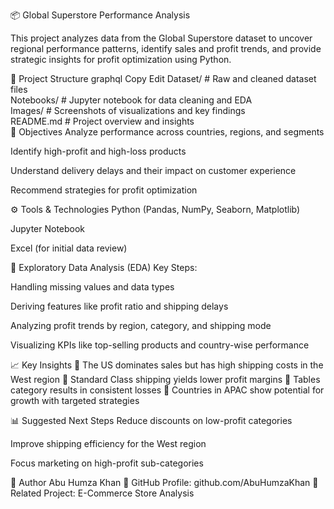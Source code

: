 📦 Global Superstore Performance Analysis

This project analyzes data from the Global Superstore dataset to uncover regional performance patterns, identify sales and profit trends, and provide strategic insights for profit optimization using Python.

📂 Project Structure
graphql
Copy
Edit
Dataset/              # Raw and cleaned dataset files  
Notebooks/            # Jupyter notebook for data cleaning and EDA  
Images/               # Screenshots of visualizations and key findings  
README.md             # Project overview and insights  
📌 Objectives
Analyze performance across countries, regions, and segments

Identify high-profit and high-loss products

Understand delivery delays and their impact on customer experience

Recommend strategies for profit optimization

⚙️ Tools & Technologies
Python (Pandas, NumPy, Seaborn, Matplotlib)

Jupyter Notebook

Excel (for initial data review)

🧪 Exploratory Data Analysis (EDA)
Key Steps:

Handling missing values and data types

Deriving features like profit ratio and shipping delays

Analyzing profit trends by region, category, and shipping mode

Visualizing KPIs like top-selling products and country-wise performance

📈 Key Insights
🔹 The US dominates sales but has high shipping costs in the West region
🔹 Standard Class shipping yields lower profit margins
🔹 Tables category results in consistent losses
🔹 Countries in APAC show potential for growth with targeted strategies

📊 Suggested Next Steps
Reduce discounts on low-profit categories

Improve shipping efficiency for the West region

Focus marketing on high-profit sub-categories

🙌 Author
Abu Humza Khan
📎 GitHub Profile: github.com/AbuHumzaKhan
🔗 Related Project: E-Commerce Store Analysis
